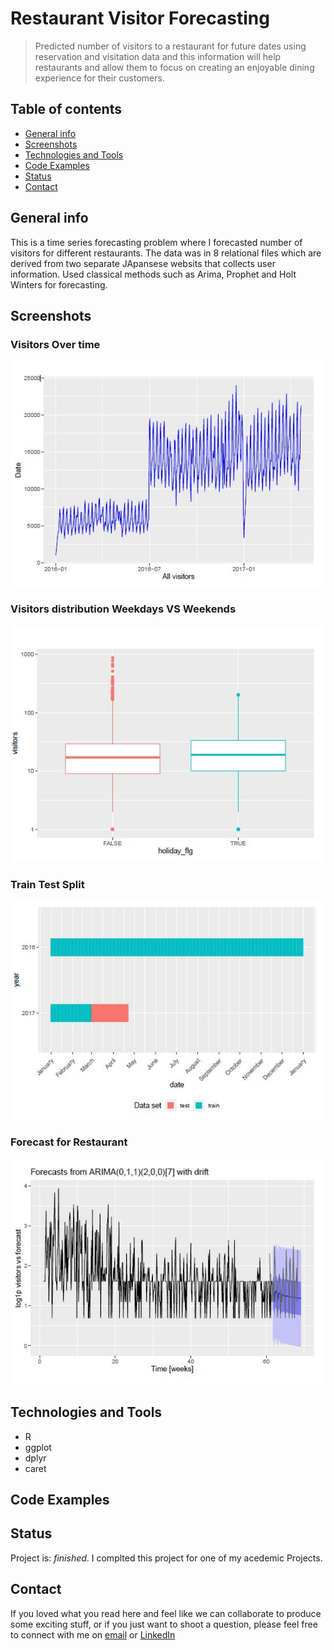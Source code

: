 # Restaurant Visitor Forecasting

> Predicted number of visitors to a restaurant for future dates using reservation and visitation data and this information will help restaurants and allow them to focus on creating an enjoyable dining experience for their customers.

## Table of contents
* [General info](#general-info)
* [Screenshots](#screenshots)
* [Technologies and Tools](#technologies-and-tools)
* [Code Examples](#code-examples)
* [Status](#status)
* [Contact](#contact)

## General info

This is a time series forecasting problem where I forecasted number of visitors for different restaurants. The data was in 8 relational files which are derived from two separate JApansese websits that collects user information. Used classical methods such as Arima, Prophet and Holt Winters for forecasting.

## Screenshots
### Visitors Over time
![Example screenshot](./src/visitors_over_time.JPG)

### Visitors distribution Weekdays VS Weekends
![Example screenshot](./src/visitors_Across_holidays.JPG)

### Train Test Split
![Example screenshot](./src/train_test.JPG)

### Forecast for Restaurant
![Example screenshot](./src/forecast_for_one_restaurant.JPG)


## Technologies and Tools
* R
* ggplot
* dplyr
* caret

## Code Examples


## Status
Project is: _finished_. I complted this project for one of my acedemic Projects.

## Contact
If you loved what you read here and feel like we can collaborate to produce some exciting stuff, or if you
just want to shoot a question, please feel free to connect with me on 
<a href="mailto:jainik.patel1392@gmail.com">email</a> or 
<a href="https://www.linkedin.com/in/jainik-patel/" target="_blank">LinkedIn</a>

